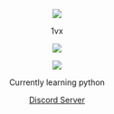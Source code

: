 <p align="center">  
<img src="https://media.discordapp.net/attachments/813341662545313832/813343404507267092/pokemon_pixel.gif">
</p>
<p align="center">
    1vx
<p align="center">  
<img src="https://komarev.com/ghpvc/?username=1vxontop&color=grey">
</p>
    <p align="center">
  <img src="https://discord.c99.nl/widget/theme-5/853256987337031700.png"/>
</p>
<p align="center">
Currently learning python
<p align="center">
    <a href="https://discord.gg/yv7Z3zMrSD">Discord Server</a>
